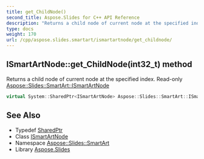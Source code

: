```yaml
---
title: get_ChildNode()
second_title: Aspose.Slides for C++ API Reference
description: "Returns a child node of current node at the specified index. Read-only Aspose::Slides::SmartArt::ISmartArtNode"
type: docs
weight: 170
url: /cpp/aspose.slides.smartart/ismartartnode/get_childnode/
---
```

## ISmartArtNode::get_ChildNode(int32_t) method


Returns a child node of current node at the specified index. Read-only [Aspose::Slides::SmartArt::ISmartArtNode](../)

```cpp
virtual System::SharedPtr<ISmartArtNode> Aspose::Slides::SmartArt::ISmartArtNode::get_ChildNode(int32_t index)=0
```

## See Also

* Typedef [SharedPtr](../../system/sharedptr/)
* Class [ISmartArtNode](./)
* Namespace [Aspose::Slides::SmartArt](../)
* Library [Aspose.Slides](../../)